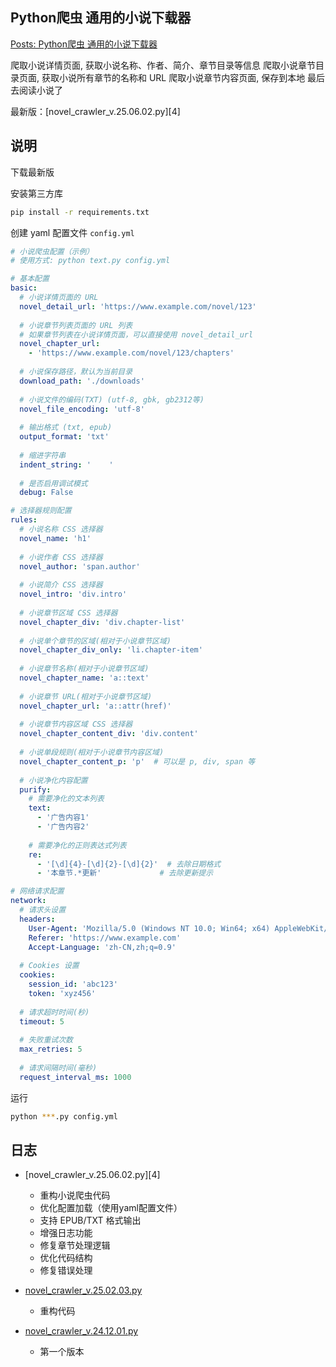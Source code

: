 ## Python爬虫 通用的小说下载器

[Posts: Python爬虫 通用的小说下载器](https://blog.ksable.top/2025/02/03/posts-python-pa-chong-tong-yong-de-xiao-shuo-xia-zai-qi/?keyword=%E5%B0%8F%E8%AF%B4)

爬取小说详情页面, 获取小说名称、作者、简介、章节目录等信息
爬取小说章节目录页面, 获取小说所有章节的名称和 URL
爬取小说章节内容页面, 保存到本地
最后去阅读小说了

最新版：[novel_crawler_v.25.06.02.py][4]

## 说明

下载最新版

安装第三方库

```bash
pip install -r requirements.txt
```

创建 yaml 配置文件 `config.yml`

```yaml
# 小说爬虫配置（示例）
# 使用方式: python text.py config.yml

# 基本配置
basic:
  # 小说详情页面的 URL
  novel_detail_url: 'https://www.example.com/novel/123'
  
  # 小说章节列表页面的 URL 列表
  # 如果章节列表在小说详情页面，可以直接使用 novel_detail_url
  novel_chapter_url: 
    - 'https://www.example.com/novel/123/chapters'
  
  # 小说保存路径，默认为当前目录
  download_path: './downloads'
  
  # 小说文件的编码(TXT) (utf-8, gbk, gb2312等)
  novel_file_encoding: 'utf-8'
  
  # 输出格式 (txt, epub)
  output_format: 'txt'
  
  # 缩进字符串
  indent_string: '    '
  
  # 是否启用调试模式
  debug: False

# 选择器规则配置
rules:
  # 小说名称 CSS 选择器
  novel_name: 'h1'
  
  # 小说作者 CSS 选择器
  novel_author: 'span.author'
  
  # 小说简介 CSS 选择器
  novel_intro: 'div.intro'
  
  # 小说章节区域 CSS 选择器
  novel_chapter_div: 'div.chapter-list'
  
  # 小说单个章节的区域(相对于小说章节区域)
  novel_chapter_div_only: 'li.chapter-item'
  
  # 小说章节名称(相对于小说章节区域)
  novel_chapter_name: 'a::text'
  
  # 小说章节 URL(相对于小说章节区域)
  novel_chapter_url: 'a::attr(href)'
  
  # 小说章节内容区域 CSS 选择器
  novel_chapter_content_div: 'div.content'
  
  # 小说单段规则(相对于小说章节内容区域)
  novel_chapter_content_p: 'p'  # 可以是 p, div, span 等
  
  # 小说净化内容配置
  purify:
    # 需要净化的文本列表
    text:
      - '广告内容1'
      - '广告内容2'
    
    # 需要净化的正则表达式列表
    re:
      - '[\d]{4}-[\d]{2}-[\d]{2}'  # 去除日期格式
      - '本章节.*更新'             # 去除更新提示

# 网络请求配置
network:
  # 请求头设置
  headers:
    User-Agent: 'Mozilla/5.0 (Windows NT 10.0; Win64; x64) AppleWebKit/537.36 (KHTML, like Gecko) Chrome/58.0.3029.110 Safari/537.3'
    Referer: 'https://www.example.com'
    Accept-Language: 'zh-CN,zh;q=0.9'
  
  # Cookies 设置
  cookies:
    session_id: 'abc123'
    token: 'xyz456'
  
  # 请求超时时间(秒)
  timeout: 5
  
  # 失败重试次数
  max_retries: 5
  
  # 请求间隔时间(毫秒)
  request_interval_ms: 1000
```
运行

```bash
python ***.py config.yml
```

## 日志

- [novel_crawler_v.25.06.02.py][4]
    - 重构小说爬虫代码
    - 优化配置加载（使用yaml配置文件）
    - 支持 EPUB/TXT 格式输出
    - 增强日志功能
    - 修复章节处理逻辑
    - 优化代码结构
    - 修复错误处理

- [novel_crawler_v.25.02.03.py][3]
    - 重构代码

- [novel_crawler_v.24.12.01.py][2]
    - 第一个版本

[1]: https://github.com/God-2077/python-code/tree/main/novel_crawler/novel_crawler_v.24.12.01.py
[2]: https://github.com/God-2077/python-code/tree/main/ftp_server/novel_crawler/novel_crawler_v.24.12.01.py
[3]: https://github.com/God-2077/python-code/tree/main/ftp_server/novel_crawler/novel_crawler_v.25.02.03.py
[3]: https://github.com/God-2077/python-code/tree/main/ftp_server/novel_crawler/novel_crawler_v.25.06.02.py